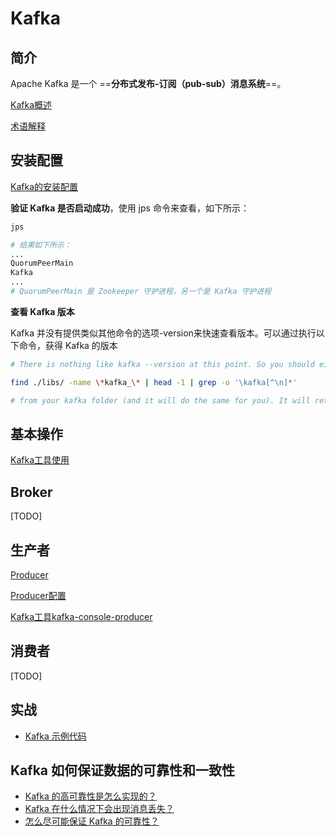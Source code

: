 <!--
 * @Github       : https://github.com/superzhc/BigData-A-Question
 * @Author       : SUPERZHC
 * @CreateDate   : 2020-03-08 12:42:47
 * @LastEditTime : 2021-02-05 15:54:04
 * @Copyright 2021 SUPERZHC
-->
# Kafka

## 简介

Apache Kafka 是一个 ==**分布式发布-订阅（pub-sub）消息系统**==。

[Kafka概述](Kafka/Kafka概述.md) 

[术语解释](Kafka/Kafka术语.md)

## 安装配置

[Kafka的安装配置](Kafka/Kafka安装配置.md)

**验证 Kafka 是否启动成功**，使用 jps 命令来查看，如下所示：

```sh
jps

# 结果如下所示：
...
QuorumPeerMain
Kafka
...
# QuorumPeerMain 是 Zookeeper 守护进程，另一个是 Kafka 守护进程
```

**查看 Kafka 版本**

Kafka 并没有提供类似其他命令的选项-version来快速查看版本。可以通过执行以下命令，获得 Kafka 的版本

```sh
# There is nothing like kafka --version at this point. So you should either check the version from $KAFKA_HOME/libs/ folder or you can run

find ./libs/ -name \*kafka_\* | head -1 | grep -o '\kafka[^\n]*'

# from your kafka folder (and it will do the same for you). It will return you something like kafka_2.9.2-0.8.1.1.jar.asc where 0.8.1.1 is your kafka version.
```

## 基本操作

[Kafka工具使用](Kafka/Kafka工具使用.md) 

## Broker

[TODO]

## 生产者

[Producer](Kafka/Kafka之Producer.md) 

[Producer配置](Kafka/Kafka配置\Producer配置.md) 

[Kafka工具kafka-console-producer](Kafka/Kafka工具/Kafka工具kafka-console-producer.md)

## 消费者

 [TODO]

## 实战

- [Kafka 示例代码](Kafka/Kafka示例代码.md)

## Kafka 如何保证数据的可靠性和一致性

- [Kafka 的高可靠性是怎么实现的？](Kafka/Kafka是如何保证数据的可靠性和一致性.md)
- [Kafka 在什么情况下会出现消息丢失？](Kafka/Kafka是如何保证数据的可靠性和一致性.md)
- [怎么尽可能保证 Kafka 的可靠性？](Kafka/Kafka是如何保证数据的可靠性和一致性.md)
